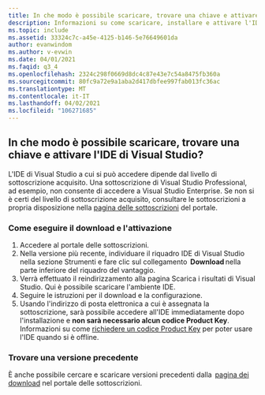 ```yaml
---
title: In che modo è possibile scaricare, trovare una chiave e attivare l'IDE di Visual Studio?
description: Informazioni su come scaricare, installare e attivare l'IDE di Visual Studio tramite un codice Product Key
ms.topic: include
ms.assetid: 33324c7c-a45e-4125-b146-5e76649601da
author: evanwindom
ms.author: v-evwin
ms.date: 04/01/2021
ms.faqid: q3_4
ms.openlocfilehash: 2324c298f0669d8dc4c87e43e7c54a8475fb360a
ms.sourcegitcommit: 80fc9a72e9a1aba2d417dbfee997fab013fc36ac
ms.translationtype: MT
ms.contentlocale: it-IT
ms.lasthandoff: 04/02/2021
ms.locfileid: "106271685"
---
```

## <a name="how-do-i-download-find-a-key-and-activate-the-visual-studio-ide"></a>In che modo è possibile scaricare, trovare una chiave e attivare l'IDE di Visual Studio?
L'IDE di Visual Studio a cui si può accedere dipende dal livello di sottoscrizione acquisito. Una sottoscrizione di Visual Studio Professional, ad esempio, non consente di accedere a Visual Studio Enterprise. Se non si è certi del livello di sottoscrizione acquisito, consultare le sottoscrizioni a propria disposizione nella [pagina delle sottoscrizioni](https://my.visualstudio.com/subscriptions) del portale. 

### <a name="how-to-download-and-activate"></a>Come eseguire il download e l'attivazione 
1. Accedere al portale delle sottoscrizioni.  
0. Nella versione più recente, individuare il riquadro IDE di Visual Studio nella sezione Strumenti e fare clic sul collegamento  **Download** nella parte inferiore del riquadro del vantaggio.  
0. Verrà effettuato il reindirizzamento alla pagina Scarica i risultati di Visual Studio. Qui è possibile scaricare l'ambiente IDE.  
0. Seguire le istruzioni per il download e la configurazione. 
0. Usando l'indirizzo di posta elettronica a cui è assegnata la sottoscrizione, sarà possibile accedere all'IDE immediatamente dopo l'installazione e **non sarà necessario alcun codice Product Key**. Informazioni su come [richiedere un codice Product Key](https://docs.microsoft.com/visualstudio/subscriptions/find-keys) per poter usare l'IDE quando si è offline.

### <a name="find-an-older-version"></a>Trovare una versione precedente 
È anche possibile cercare e scaricare versioni precedenti dalla  [pagina dei download](https://my.visualstudio.com/Downloads?q=visual%20studio&pgroup=) nel portale delle sottoscrizioni.